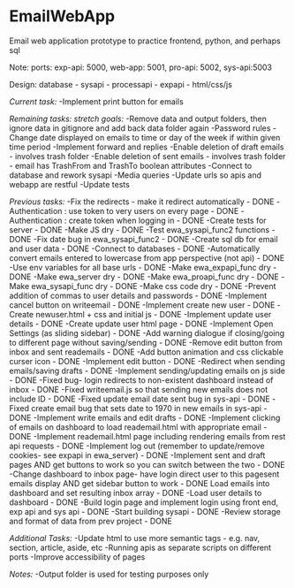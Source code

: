 # EmailWebApp
Email web application prototype to practice frontend, python, and perhaps sql

Note: ports: exp-api: 5000, web-app: 5001, pro-api: 5002, sys-api:5003

Design:
database - sysapi - processapi - expapi - html/css/js

*Current task:*
-Implement print button for emails

*Remaining tasks: stretch goals:*
-Remove data and output folders, then ignore data in gitignore and add back data folder again
-Password rules
-Change date displayed on emails to time or day of the week if within given time period
-Implement forward and replies
-Enable deletion of draft emails - involves trash folder
-Enable deletion of sent emails - involves trash folder - email has TrashFrom and TrashTo boolean attributes
-Connect to database and rework sysapi
-Media queries
-Update urls so apis and webapp are restful
-Update tests

*Previous tasks:*
-Fix the redirects - make it redirect automatically - DONE
-Authentication : use token to very users on every page - DONE
-Authentication : create token when logging in - DONE
-Create tests for server - DONE
-Make JS dry - DONE
-Test ewa_sysapi_func2 functions - DONE
-Fix date bug in ewa_sysapi_func2 - DONE
-Create sql db for email and user data - DONE
-Connect to databases - DONE
-Automatically convert emails entered to lowercase from app perspective (not api) - DONE
-Use env variables for all base urls - DONE
-Make ewa_expapi_func dry - DONE
-Make ewa_server dry - DONE
-Make ewa_proapi_func dry - DONE
-Make ewa_sysapi_func dry - DONE
-Make css code dry - DONE
-Prevent addition of commas to user details and passwords - DONE
-Implement cancel button on writeemail - DONE
-Implement create new user - DONE
-Create newuser.html + css and initial js - DONE
-Implement update user details - DONE
-Create update user html page - DONE
-Implement Open Settings (as sliding sidebar) - DONE
-Add warning dialogue if closing/going to different page without saving/sending - DONE
-Remove edit button from inbox and sent reademails - DONE
-Add button animation and css clickable curser icon - DONE
-Implement edit button - DONE
-Redirect when sending emails/saving drafts - DONE
-Implement sending/updating emails on js side - DONE
-Fixed bug- login redirects to non-existent dashboard instead of inbox - DONE
-Fixed writeemail.js so that sending new emails does not include ID - DONE
-Fixed update email date sent bug in sys-api - DONE
-Fixed create email bug that sets date to 1970 in new emails in sys-api - DONE
-Implement write emails and edit drafts - DONE
-Implement clicking of emails on dashboard to load reademail.html with appropriate email - DONE
-Implement reademail.html page including rendering emails from rest api requests - DONE
-Implement log out (remember to update/remove cookies- see expapi in ewa_server) - DONE
-Implement sent and draft pages AND get buttons to work so you can switch between the two - DONE
-Change dashboard to inbox page- have login direct user to this pagesent emails display AND get sidebar button to work - DONE
Load emails into dashboard and set resulting inbox array - DONE
-Load user details to dashboard - DONE
-Build login page and implement login using front end, exp api and sys api - DONE
-Start building sysapi - DONE
-Review storage and format of data from prev project - DONE

*Additional Tasks:*
-Update html to use more semantic tags - e.g. nav, section, article, aside, etc
-Running apis as separate scripts on different ports
-Improve accessibility of pages


*Notes:*
-Output folder is used for testing purposes only